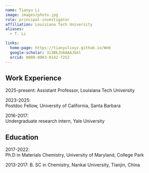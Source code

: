 ```yaml
---
name: Tianyu Li
image: images/photo.jpg
role: principal-investigator
affiliation: Louisiana Tech University
aliases:
  - T. Li

links:
  home-page: https://tianyulixyz.github.io/Web
  google-scholar: 3i3BkJUAAAAJ&hl
  orcid: 0000-0003-0142-7252
---
```


## Work Experience
2025-present: 
Assistant Professor, Louisiana Tech University

2023-2025:  
Postdoc Fellow, University of California, Santa Barbara

2016-2017:  
Undergraduate research intern, Yale University

## Education
2017-2022:  
Ph.D in Materials Chemistry, University of Maryland, College Park

2013-2017: 
B. SC in Chemistry, Nankai University, Tianjin, China

